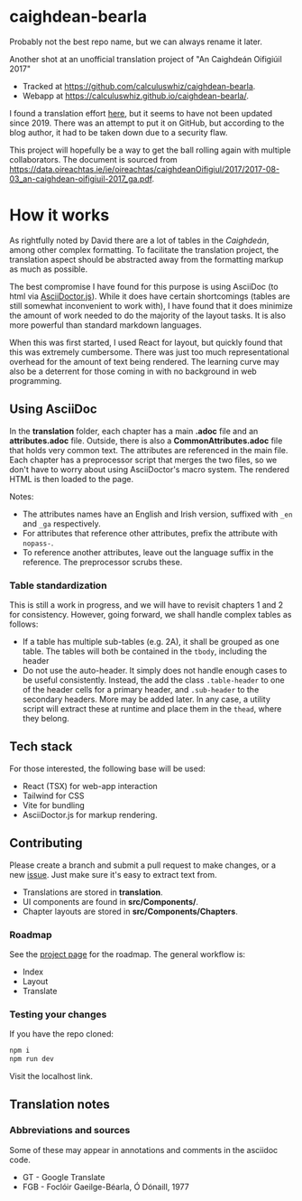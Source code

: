 # caighdean-bearla

Probably not the best repo name, but we can always rename it later.

Another shot at an unofficial translation project of "An Caighdeán Oifigiúil 2017"

- Tracked at https://github.com/calculuswhiz/caighdean-bearla.
- Webapp at https://calculuswhiz.github.io/caighdean-bearla/.

I found a translation effort [here](https://caighdean.home.blog/), but it seems to have not been updated since 2019. There was an attempt to put it on GitHub, but according to the blog author, it had to be taken down due to a security flaw.

This project will hopefully be a way to get the ball rolling again with multiple collaborators. The document is sourced from https://data.oireachtas.ie/ie/oireachtas/caighdeanOifigiul/2017/2017-08-03_an-caighdean-oifigiuil-2017_ga.pdf.

# How it works

As rightfully noted by David there are a lot of tables in the _Caighdeán_, among other complex formatting. To facilitate the translation project, the translation aspect should be abstracted away from the formatting markup as much as possible.

The best compromise I have found for this purpose is using AsciiDoc (to html via [AsciiDoctor.js](https://docs.asciidoctor.org/)). While it does have certain shortcomings (tables are still somewhat inconvenient to work with), I have found that it does minimize the amount of work needed to do the majority of the layout tasks. It is also more powerful than standard markdown languages.

When this was first started, I used React for layout, but quickly found that this was extremely cumbersome. There was just too much representational overhead for the amount of text being rendered. The learning curve may also be a deterrent for those coming in with no background in web programming.

## Using AsciiDoc

In the **translation** folder, each chapter has a main **.adoc** file and an **attributes.adoc** file. Outside, there is also a **CommonAttributes.adoc** file that holds very common text. The attributes are referenced in the main file. Each chapter has a preprocessor script that merges the two files, so we don't have to worry about using AsciiDoctor's macro system. The rendered HTML is then loaded to the page.

Notes:
- The attributes names have an English and Irish version, suffixed with `_en` and `_ga` respectively.
- For attributes that reference other attributes, prefix the attribute with `nopass-`.
- To reference another attributes, leave out the language suffix in the reference. The preprocessor scrubs these.

### Table standardization

This is still a work in progress, and we will have to revisit chapters 1 and 2 for consistency. However, going forward, we shall handle complex tables as follows:

- If a table has multiple sub-tables (e.g. 2A), it shall be grouped as one table. The tables will both be contained in the `tbody`, including the header
- Do not use the auto-header. It simply does not handle enough cases to be useful consistently. Instead, the add the class `.table-header` to one of the header cells for a primary header, and `.sub-header` to the secondary headers. More may be added later. In any case, a utility script will extract these at runtime and place them in the `thead`, where they belong.

## Tech stack

For those interested, the following base will be used:

- React (TSX) for web-app interaction
- Tailwind for CSS
- Vite for bundling
- AsciiDoctor.js for markup rendering.

## Contributing

Please create a branch and submit a pull request to make changes, or a new [issue](https://github.com/calculuswhiz/caighdean-bearla/issues). Just make sure it's easy to extract text from.

- Translations are stored in **translation**.
- UI components are found in **src/Components/**.
- Chapter layouts are stored in **src/Components/Chapters**.

### Roadmap

See the [project page](https://github.com/users/calculuswhiz/projects/2/views/1) for the roadmap. The general workflow is:

- Index
- Layout
- Translate

### Testing your changes

If you have the repo cloned:

```bash
npm i
npm run dev
```

Visit the localhost link.

## Translation notes

### Abbreviations and sources
Some of these may appear in annotations and comments in the asciidoc code.
- GT - Google Translate
- FGB - Foclóir Gaeilge-Béarla, Ó Dónaill, 1977
